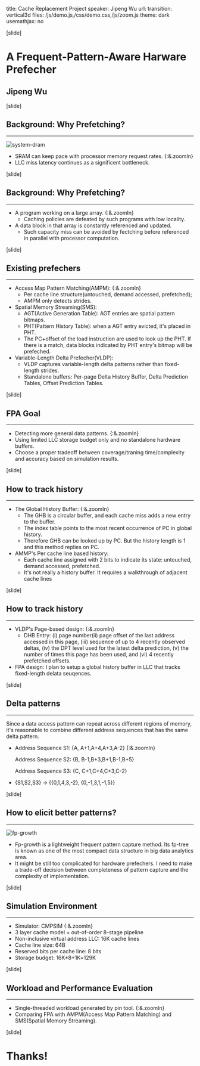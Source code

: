 title: Cache Replacement Project
speaker: Jipeng Wu
url:
transition: vertical3d
files: /js/demo.js,/css/demo.css,/js/zoom.js
theme: dark
usemathjax: no

[slide]
# A Frequent-Pattern-Aware Harware Prefecher
## Jipeng Wu

[slide]
## Background: Why Prefetching?  
----
![system-dram](/img/system-dram.png)
* SRAM can keep pace with processor memory request rates. {:&.zoomIn}
* LLC miss latency continues as a significent bottleneck.

[slide]
## Background: Why Prefetching?  
----
* A program working on a large array.  {:&.zoomIn}
  * Caching policies are defeated by such programs with low locality.
* A data block in that array is constantly referenced and updated.
  * Such capacity miss can be avoided by fectching before referenced in parallel with processor computation.



[slide]
## Existing prefechers
----
* Access Map Pattern Matching(AMPM):  {:&.zoomIn}
  * Per cache line structure(untouched, demand accessed, prefetched);
  * AMPM only detects strides.  
* Spatial Memory Streaming(SMS):
  * AGT(Active Generation Table): AGT entries are spatial pattern bitmaps.
  * PHT(Pattern History Table): when a AGT entry evicted, it's placed in PHT.
  * The PC+offset of the load instruction are used to look up the PHT. If there is a match, data blocks indicated by PHT entry's bitmap will be prefeched.
* Variable-Length Delta Prefecher(VLDP):
  * VLDP captures variable-length delta patterns rather than fixed-length strides.
  * Standalone buffers: Per-page Delta History Buffer, Delta Prediction Tables, Offset Prediction Tables.

[slide]
## FPA Goal
----
* Detecting more general data patterns. {:&.zoomIn}
* Using limited LLC storage budget only and no standalone hardware buffers.
* Choose a proper tradeoff between coverage/traning time/complexity and accuracy based on simulation results.

[slide]
## How to track history
----
* The Global History Buffer:  {:&.zoomIn}
  * The GHB is a circular buffer, and each cache miss adds a new entry to the buffer.
  * The index table points to the most recent occurrence of PC in global history.
  * Therefore GHB can be looked up by PC. But the history length is 1 and this method replies on PC.
* AMMP's Per cache line based history:
  * Each cache line assigned with 2 bits to indicate its state: untouched, demand accessed, prefetched.
  * It's not really a history buffer. It requires a walkthrough of adjacent cache lines

[slide]
## How to track history
----
* VLDP's Page-based design: {:&.zoomIn}
  * DHB Entry: (i) page number(ii) page offset of the last address accessed in this page, (iii) sequence of up to 4 recently observed deltas, (iv) the DPT level used for the latest delta prediction, (v) the number of times this page has been used, and (vi) 4 recently prefetched offsets.
* FPA design: I plan to setup a global history buffer in LLC that tracks fixed-length delata seuqences.

[slide]
## Delta patterns
----
Since a data access pattern can repeat across different regions of memory, it's reasonable to combine different address sequences that has the same delta pattern.

* Address Sequence S1: {A, A+1,A+4,A+3,A-2} {:&.zoomIn}

  Address Sequence S2: {B, B-1,B+3,B+1,B-1,B+5}

  Address Sequence S3: {C, C+1,C+4,C+3,C-2}

* {S1,S2,S3} -> {{0,1,4,3,-2}, {0,-1,3,1,-1,5}}

[slide]
## How to elicit better patterns?
----
![fp-growth](/img/fp-growth.png)
* Fp-growth is a lightweight frequent pattern capture method. Its fp-tree is known as one of the most compact data structure in big data analytics area.
* It might be still too complicated for hardware prefechers. I need to make a trade-off decision between completeness of pattern capture and the complexity of implementation.

[slide]
## Simulation Environment
----
* Simulator: CMPSIM {:&.zoomIn}
* 3 layer cache model + out-of-order 8-stage pipeline
* Non-inclusive virtual address LLC: 16K cache lines
* Cache line size: 64B
* Reserved bits per cache line: 8 bits
* Storage budget: 16K*8+1K=129K

[slide]
## Workload and Performance Evaluation
----
* Single-threaded workload generated by pin tool. {:&.zoomIn}
* Comparing FPA with AMPM(Access Map Pattern Matching) and SMS(Spatial Memory Streaming).

[slide]
# Thanks!
